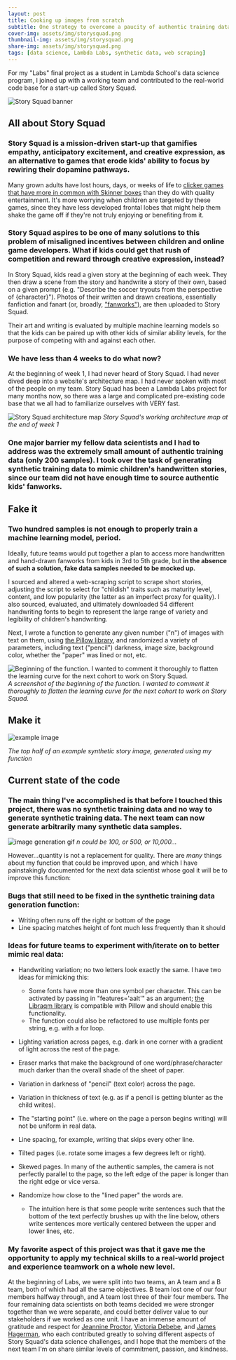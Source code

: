 ```yaml
---
layout: post
title: Cooking up images from scratch
subtitle: One strategy to overcome a paucity of authentic training data
cover-img: assets/img/storysquad.png
thumbnail-img: assets/img/storysquad.png
share-img: assets/img/storysquad.png
tags: [data science, Lambda Labs, synthetic data, web scraping]
---
```


For my "Labs" final project as a student in Lambda School's data science program, I joined up with a working team and contributed to the real-world code base for a start-up called Story Squad.

![Story Squad banner](https://github.com/EEdwardsA/EEdwardsA.github.io/blob/master/assets/img/storysquadbanner.png?raw=true)

## All about Story Squad

### Story Squad is a mission-driven start-up that gamifies empathy, anticipatory excitement, and creative expression, as an alternative to games that erode kids' ability to focus by rewiring their dopamine pathways. 

  

 Many grown adults have lost hours, days, or weeks of life to [clicker games that have more in common with Skinner boxes](https://en.softonic.com/articles/addictive-psychology-clicker-games) than they do with quality entertainment. It's more worrying when children are targeted by these games, since they have less developed frontal lobes that might help them shake the game off if they're not truly enjoying or benefiting from it.

  

### Story Squad aspires to be one of many solutions to this problem of misaligned incentives between children and online game developers. What if kids could get that rush of competition and reward through creative expression, instead? 

In Story Squad, kids read a given story at the beginning of each week. They then draw a scene from the story and handwrite a story of their own, based on a given prompt (e.g. "Describe the soccer tryouts from the perspective of {character}"). Photos of their written and drawn creations, essentially fanfiction and fanart (or, broadly, ["fanworks"](https://fanlore.org/wiki/Fanfiction)), are then uploaded to Story Squad. 

Their art and writing is evaluated by multiple machine learning models so that the kids can be paired up with other kids of similar ability levels, for the purpose of competing with and against each other. 


### We have less than 4 weeks to do what now?

At the beginning of week 1, I had never heard of Story Squad. I had never dived deep into a website's architecture map. I had never spoken with most of the people on my team. Story Squad has been a Lambda Labs project for many months now, so there was a large and complicated pre-existing code base that we all had to familiarize ourselves with VERY fast.

  
![Story Squad architecture map](https://github.com/EEdwardsA/EEdwardsA.github.io/blob/master/assets/img/Architecturemap.png?raw=true)
*Story Squad's working architecture map at the end of week 1*
  

### One major barrier my fellow data scientists and I had to address was the extremely small amount of authentic training data (only 200 samples). I took over the task of generating synthetic training data to mimic children's handwritten stories, since our team did not have enough time to source authentic kids' fanworks.

## Fake it

### Two hundred samples is not enough to properly train a machine learning model, period.

 Ideally, future teams would put together a plan to access more handwritten and hand-drawn fanworks from kids in 3rd to 5th grade, but **in the absence of such a solution, fake data samples needed to be mocked up.**

 I sourced and altered a web-scraping script to scrape short stories, adjusting the script to select for "childish" traits such as maturity level, content, and low popularity (the latter as an imperfect proxy for quality). I also sourced, evaluated, and ultimately downloaded 54 different handwriting fonts to begin to represent the large range of variety and legibility of children's handwriting.

Next, I wrote a function to generate any given number ("n") of images with text on them, using [the Pillow library](https://pillow.readthedocs.io/en/stable/index.html), and randomized a variety of parameters, including text ("pencil") darkness, image size, background color, whether the "paper" was lined or not, etc.

![Beginning of the function. I wanted to comment it thoroughly to flatten the learning curve for the next cohort to work on Story Squad.](https://github.com/EEdwardsA/EEdwardsA.github.io/blob/master/assets/img/codesnippet.png?raw=true)
*A screenshot of the beginning of the function. I wanted to comment it thoroughly to flatten the learning curve for the next cohort to work on Story Squad.*

## Make it

![example image](https://github.com/EEdwardsA/EEdwardsA.github.io/blob/master/assets/img/img300.jpeg?raw=true)

*The top half of an example synthetic story image, generated using my function*



## Current state of the code

### The main thing I've accomplished is that before I touched this project, there was no synthetic training data and no way to generate synthetic training data. The next team can now generate arbitrarily many synthetic data samples. 

![image generation gif](https://github.com/EEdwardsA/EEdwardsA.github.io/blob/master/assets/img/synth_img_generation.gif?raw=true)
*n could be 100, or 500, or 10,000...*

However...quantity is not a replacement for quality. There are *many* things about my function that could be improved upon, and which I have painstakingly documented for the next data scientist whose goal it will be to improve this function:


### Bugs that still need to be fixed in the synthetic training data generation function:

- Writing often runs off the right or bottom of the page
- Line spacing matches height of font much less frequently than it should
    
### Ideas for future teams to experiment with/iterate on to better mimic real data:

- Handwriting variation; no two letters look exactly the same. I have two ideas for mimicking this:
	- Some fonts have more than one symbol per character. This can be activated by passing in "features='aalt'" as an argument; [the Libraqm library](https://github.com/HOST-Oman/libraqm) is compatible with Pillow and should enable this functionality.
	- The function could also be refactored to use multiple fonts per string, e.g. with a for loop.


- Lighting variation across pages, e.g. dark in one corner with a gradient of light across the rest of the page.
- Eraser marks that make the background of one word/phrase/character much darker than the overall shade of the sheet of paper.
- Variation in darkness of "pencil" (text color) across the page.
- Variation in thickness of text (e.g. as if a pencil is getting blunter as the child writes).
- The "starting point" (i.e. where on the page a person begins writing) will not be uniform in real data.
- Line spacing, for example, writing that skips every other line.
- Tilted pages (i.e. rotate some images a few degrees left or right).
- Skewed pages. In many of the authentic samples, the camera is not perfectly parallel to the page, so the left edge of the paper is longer than the right edge or vice versa.
- Randomize how close to the "lined paper" the words are. 
    - The intuition here is that some people write sentences such that the bottom of the text perfectly brushes up with the line below, others write sentences more vertically centered between the upper and lower lines, etc.

### My favorite aspect of this project was that it gave me the opportunity to apply my technical skills to a real-world project and experience teamwork on a whole new level.

At the beginning of Labs, we were split into two teams, an A team and a B team, both of which had all the same objectives. B team lost one of our four members halfway through, and A team lost three of their four members. The four remaining data scientists on both teams decided we were stronger together than we were separate, and could better deliver value to our stakeholders if we worked as one unit. I have an immense amount of gratitude and respect for [Jeannine Proctor](https://www.linkedin.com/in/jeannine-proctor/), [Victoria Debebe](https://www.linkedin.com/in/victoriadebebe/), and [James Hagerman](https://www.linkedin.com/in/james-w-hagerman/), who each contributed greatly to solving different aspects of Story Squad's data science challenges, and I hope that the members of the next team I'm on share similar levels of commitment, passion, and kindness.
 
